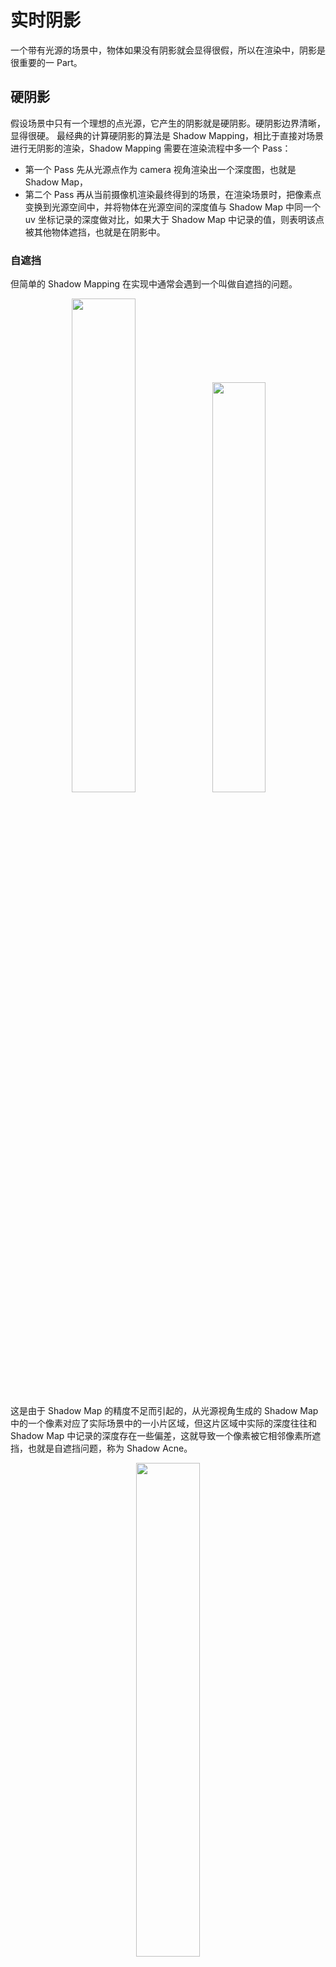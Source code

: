 # 实时阴影

一个带有光源的场景中，物体如果没有阴影就会显得很假，所以在渲染中，阴影是很重要的一 Part。

## 硬阴影

假设场景中只有一个理想的点光源，它产生的阴影就是硬阴影。硬阴影边界清晰，显得很硬。
最经典的计算硬阴影的算法是 Shadow Mapping，相比于直接对场景进行无阴影的渲染，Shadow Mapping 需要在渲染流程中多一个 Pass：

- 第一个 Pass 先从光源点作为 camera 视角渲染出一个深度图，也就是 Shadow Map，
- 第二个 Pass 再从当前摄像机渲染最终得到的场景，在渲染场景时，把像素点变换到光源空间中，并将物体在光源空间的深度值与 Shadow Map 中同一个 uv 坐标记录的深度做对比，如果大于 Shadow Map 中记录的值，则表明该点被其他物体遮挡，也就是在阴影中。

### 自遮挡

但简单的 Shadow Mapping 在实现中通常会遇到一个叫做自遮挡的问题。

<div align="center"><img src="./assets/Figure/Shadow_Acne.png" width = "45%" ><img src="./assets/Figure/Self_Occlusion.png" width = "41%" ></div>

这是由于 Shadow Map 的精度不足而引起的，从光源视角生成的 Shadow Map 中的一个像素对应了实际场景中的一小片区域，但这片区域中实际的深度往往和 Shadow Map 中记录的深度存在一些偏差，这就导致一个像素被它相邻像素所遮挡，也就是自遮挡问题，称为 Shadow Acne。

<div align="center"><img src="./assets/Figure/bias.png" width = "45%" ></div>

随着光源从垂直场景的位置向着平行于场景的位置不断移动，自遮挡问题造成的影响也会越来越明显。为解决这个问题，通常会引入一个 (variable) bias 来降低误差，然而过大的 bias 会导致阴影悬浮问题（Peter Panning）。因此这个 bias 的具体取值应当与光源方向与法线方向相关，通常与 `1 - dot(lightDir, normal)` 相关，具体可以参照 [自适应 Shadow Bias](https://zhuanlan.zhihu.com/p/370951892) 给出的公式。

<div align="center"><img src="./assets/Figure/Used_Bias.png" width = "45%" ></div>

### 走样

Shadow Map 是一张有分辨率 FrameBuffer，所以会因为采样精度的问题产生走样现象。一个解决阴影出现的 Perspective Aliasing（透视走样）问题，几乎称得上是最佳的方法便是级联阴影贴图 （Cascaded Shadow Maps）。

直观上可以想象到，当眼睛非常接近几何图形时，需要图形有着更高的分辨率。而当集合图形距离眼镜很远时，对分辨率的要求也就变得更低一些。因此 CSM 便是根据相机视锥的不同区域，记录具有不同分辨率的 Shadow Map。与距离较远的对象相比，最靠近眼睛的对象需要更高的分辨率。

<div align="center"><img src="./assets/Figure/Cascaded_Shadow_Map.png" width = "45%" ></div>

CSM 的实现主要分为以下几步：

1. 沿着相机中心轴将视锥切成多个视锥；
2. 给光线为每一个子视锥都建立一个视图投影矩阵（View-Projection Matrix）；
3. 在所有子视锥上渲染一个 Shadow Map；
4. 在着色器中，确定片段位于哪个级联中，并使用相应的 Shadow Map 和视图投影来计算阴影值；

另一种直观且行之有效的方法便是过滤，也就是下文提到的 PCF。

## 软阴影

### Percentage-Closer Filtering PCF

PCF 把在 Shadow Map 采样后做深度比较的结果相加后进行平均，得到一个模糊的结果，把这个模糊的结果作为 visibility 项，即可使得阴影边界变得柔和。

PCF 一开始是用于阴影抗锯齿上，后来人们发现可以用来实现软阴影，采样范围越大，阴影越“软”。其主要方式是在计算着色点与 Shadow Map 中该点深度值的比较的时候，不仅采样该像素点的深度值，同时采样周边多个 Shadow Map 点深度值，逐一比较并求平均值，从而获得了一个从 0 到 1 的连续分布，能够表现不同明暗程度的阴影。

#### The math behind PCF

如下图对于着色点 $x$，我们比较 $x$ 的 $z$ 轴值和周围一系列点的 Shadow Map 中的值，并将比较得到的结果（0 或 1）求平均，即为 $x$ 点阴影的 visibility 项。

<div align="center"><img src="./assets/Figure/PCF.png" width = "45%" ></div>

这种求平均的计算方式用数学的***卷积/滤波***表达式来表示为：

$$
\left[w * f\right] (p) = \sum_{q \in \mathcal N(p)} w(p, q)f(q)
$$

$\mathcal{N}(p)$是 $p$ 点的邻域， $w(p, q)$ 表示任一邻域采样点 $q$ 对 $p$ 的权重，$f(q)$ 表示该位置的值。

在 PCF 中有：

$$
V(x) = \sum_{q \in \mathcal N(x)} w(x, q) \cdot \chi^+\left[D_{SM}(q) - D_{scene}(x)\right]
$$

通常情况下我们的采样图案已经包含了重要性条件（本文使用的是 [泊松圆盘采样](https://codepen.io/arkhamwjz/pen/MWbqJNG?editors=1010) 或泊松均匀采样），所以这个权重值可以忽略。在这个表达式中， $\chi^+$ 函数表示一个非 0 即 1 的值，表示 Shadow Map 上的 $q$ 点深度值大于场景中 $x$ 点深度的时候表示该点不存在遮挡，即返回 1 表示可见，否则返回 0。

因此，PCF 不是对 Shadow Map 存储的深度做滤波，这没有任何的物理意义，所得到的最终结果也仍然是一个非 0 即 1 的值：

$$
V(x) \neq \chi^+ \left\{[w(x, q) \cdot D_{SM}](q) - D_{scene}(x) \right\}
$$

也不是对最终形成的硬阴影做滤波：

$$
V(x) \neq \sum_{q \in \mathcal N(x)} w(x, q) \cdot V(q)
$$

本文的 PCF 实现首先需要两个参数，一是采样范围，二是采样数量，然后我们需要描述如何在指定范围内采样到指定数量的样本。使用 `poissonDiskSamples` 采样函数，并把`NUM_SAMPLES` 调整为 `200.`，`FILTER_RADIUS` 设置为 `20.`，具体效果如下：

![PCF](./assets/Figure/PCF_poissonDisk.png "PCF")

### Percentage-Closer Soft Shadows PCSS

PCF 由于采样区域是固定大小的，因此会在所有地方展示同样形状的软阴影，这会显示不自然的结果，尤其是遮挡物与地面存在一些接触时，合理的软阴影会像下图 Dying Light 这样。

![Dying Light](./assets/Figure/Dying_Light.png "Dying Light")

可以看出，在真实的光照阴影中，靠近遮挡物的部分，阴影边界会比较锐利，而远离遮挡物的阴影边界则比较模糊。

PCSS 算法主要是在 PCF 基础上，根据遮挡物与光源和着色点的距离，利用相似三角形的原理，动态的计算出 PCF 应该采样的范围大小：

<div align="center"><img src="./assets/Figure/W_Penumbra.png" width = "35%" ></div>

$$
w_{Penumbra} = (d_{Receiver} - d_{Blocker}) \cdot w_{Light} / d_{Blocker}
$$

其中 $w_{Penumbra}$ 表示 PCF 采样范围， $d_{Receiver}$ 表示着色点与平均遮挡物（后续会说计算方法）的距离， $d_{Blocker}$ 表示光源与平均遮挡物的距离， $w_{Light}$ 表示面光源的范围（只有面光源会生成软阴影）。此处上下由于是两个相似三角形，其直角边的比例和长边比例一致，所以可以直接计算与平面的距离而不用真的算出着色点的距离。

在上述公式中， $d_{Receiver}$ 的深度是已知的， $w_{Light}$ 的大小是预先设定的，那么剩下的是平均遮挡物的深度 $d_{Blocker}$ 了。为此，我们使用了一个从着色点出发向面光源的视锥，这个视锥会在该光源生成的 Shadow Map（通常位于光源的近平面上）中圈出一片范围，则这部分范围内的深度值将会用来采样并计算平均遮挡物距离。

![$d_{Blocker}$](./assets/Figure/d_Blocker.png "D Blocker")

PCSS 的整体步骤主要分为三步：

1. Blocker search：计算出范围内遮挡物的平均深度 $d_{Blocker}$；
2. Penumbra estimation：计算出 Penumbra 作为 PCF 的采样范围 $w_{Penumbra}$；
3. Percentage Closer Filtering：根据上一步计算出的采样范围，进行 PCF;

最终结果如下：

![PCSS](./assets/Figure/PCSS.png "PCSS")

虽然使用采样的方法必然会产生噪声，且后续的 VSM、MSM 等为解决噪声作出了许多改进，但在图像处理技术不断发展的今天，对有噪声的图像进行后处理往往要比其他改进更加方便快捷。因此 PCSS 仍然是当今使用最广泛最经典的软阴影算法。

### Variance Shadow Maps VSM

在 PCSS 的第一步和第三步中，都有对区域内进行比较并计算平均（滤波/卷积）的步骤，若不采样则会导致巨大的计算量，如果采样，则必然会有误差或噪声，此时需要执行图像空间降噪来处理。为了解决 PCSS 的这个问题，提出了 VSSM（VSM）方法，针对性解决PCSS的第一步和第三步速度慢的问题。

#### step3 加速

首先观察第三步 PCF 部分的算法，这一步要做的事是将着色点的深度与 shadow map 中附近点的深度值比较计算平均，即找到比着色点深度小的 shadow map 中的点，也就相当于当前着色点深度在 shadow map 范围内所有深度的一个排名。可以使用正态分布来近似整个排名，从而直接获得着色点深度的大概位置，就能知道被遮挡的比例。

正态分布需要均值 $E$ 和方差 $V$ 两个参数来确定，均值可以用 MipMap 或 SAT(Summed Area Table, 即二维前缀和) 来获得，方差 $V$ 通过均值 $E(x)$ 和平方的均值 $E(x^2)$ 计算得到，所以需要存储均值和均值平方两个值就能存储每一个区域的正态分布。在生成 shadow map 的时候生成深度平方的 map 即可。

已知区域的均值和方差，以及着色点深度值，就能通过切比雪夫不等式来近似计算出可见程度 $(x > t)$。所有的计算都是 $O(1)$ 时间，且不用采样或循环，但是切比雪夫本身带有近似性质。

![Chebyshev 不等式](./assets/Figure/Chebyshev.png "Chebyshev 不等式")

#### step1 加速

step3 中需要知道的是两个值之间的大小比较，而 step1 中则需要累加并计算具体的平均深度，略有不同，所以无法像上面一样仅用切比雪夫不等式计算。

假设未遮挡部分平均深度值为 $Z_{unocc}$，存在遮挡部分平均深度值为 $Z_{occ}$，未遮挡像素个数为 $N_1$，遮挡像素个数为 $N_2$，设整体区域的平均深度为 $Z_{Avg}$，总像素个数为 $N$，则满足如下关系：

$$
\frac{N_1}{N} Z_{unocc} + \frac{N_2}{N} Z_{occ} = Z_{Avg}
$$

则，我们需要通过这个关系来计算出需要的遮挡物平均深度值 $Z_{occ}$ 。利用切比雪夫不等式，我们可以得到 $N_1$, $N_2$ 的值，再大胆假设非遮挡物平均深度为着色点深度值（模拟接收物为平面），而平均深度 $Z_{Avg}$ 由 mipmaps 或 SAT 得知，N已知，则可以直接求解出平均遮挡物深度 $Z_{occ}$。

### Moment Shadow Mapping MSM

VSM 在为 PCSS 算法提高效率的过程中使用了很多假设的分布条件，而当这些假设分布条件与真实情况误差较大的时候，就可能会造成 Light Leaking 漏光等问题。MSM 是对 VSM 的一个改进，主要提高了范围内数据分布的精确性。

为了让 VSM 中对分布的描述更加精确，提出了使用高阶矩 m 来描述分布的方法。如下图中，蓝色线段是 PCF 比较范围内的深度概率分布 CDF，VSM 只使用了两阶的矩，而 MSM 会使用四阶矩来近似这个 CDF，显然会更加准确。类似将 CDF 多项式展开，并保留前 m 项。

<div align="center"><img src="./assets/Figure/MomentCmp.png" width = "55%" ></div>

存储前四阶矩只需要四通道贴图即可，但是用四阶矩来恢复这个CDF涉及到很复杂的数学推导问题。VSM效果如图：

![Moment Shadow Mapping](./assets/Figure/Moment_Shadow_Mapping.png "Moment Shadow Mapping")

## 距离场阴影

自有向距离场（Signed Distance Field, SDF）被提出以来，其相关概念被迅速应用至图形学的各个领域中。

数学上来说，SDF 是定义在空间中的一个标量场，标量值为空间一点到曲面的距离。曲面外的点为正值，曲面上的点为 0，曲面内的点为负数。对于需要渲染的 3d 场景来说，我们需要计算它到场景中所有物体的最近距离，来生成 Distance Field。

而有向距离场在阴影中的应用主要是根据 [Ray Marching](https://en.wikipedia.org/wiki/Volume_ray_casting) 来确定当前像素被遮挡的百分比。

<div align="center"><img src="./assets/Figure/SDF.png" width = "45%" ></div>

从当前点出发，向光源中心射出一条射线，并记录步进过程中最小的“安全距离”，也就是距离场中记录的值，这个值表示从 $p$ 点到切线的距离。由此，可以根据这个距离的大小，来算出切线到射线的夹角 $\theta$，而 $\theta$ 的值越小，当前点的“安全角度”也就越小，即被遮挡的部分也就越多。从而我们便可以根据 $\theta$ 与 点 $o$ 到点 $p$ 的距离来近似的出当前点的 visibility 项。

$$
V(x) \approx \min \{ \frac{k \cdot SDF(p)}{|p - o|} \}
$$

其中参数 $k$ 和上界 $1.0$ 用来控制阴影的软硬程度。 $\frac{k \cdot SDF(p)}{|p - o|}$ 的取值范围在 $[0, 1]$ 区间内，因此当 $k$ 值越大时，也就更早的到达上界 $1.0$ ，从而实现出硬阴影。如下图所示分别是 $k = 2$ 、 $k = 8$ 和 $k = 32$ 的结果。

<div align="center"><img src="./assets/Figure/k2.png" width = "33%" ><img src="./assets/Figure/k8.png" width = "33%" ><img src="./assets/Figure/k32.png" width = "33%" ></div>

## Reference

[1] [GAMES202-高质量实时渲染](https://www.bilibili.com/video/BV1YK4y1T7yY/?p=3&share_source=copy_web&vd_source=0010cd145c4589a828366dd2f6c17219) - 闫令琪

[2] [实时渲染｜Shadow Map：PCF、PCSS、VSM、MSM](https://zhuanlan.zhihu.com/p/369710758) - kakaroto的文章 - 知乎

[3] [实时阴影](https://zhuanlan.zhihu.com/p/595039591) - 花桑的文章 - 知乎
